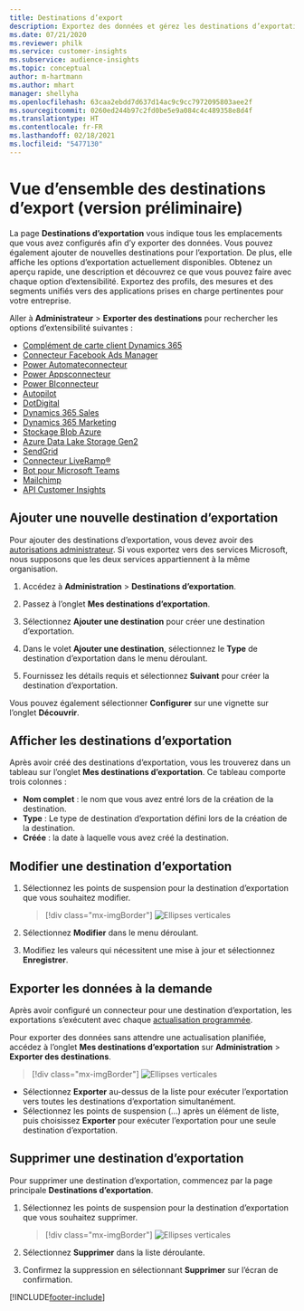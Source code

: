 ```yaml
---
title: Destinations d’export
description: Exportez des données et gérez les destinations d’exportation.
ms.date: 07/21/2020
ms.reviewer: philk
ms.service: customer-insights
ms.subservice: audience-insights
ms.topic: conceptual
author: m-hartmann
ms.author: mhart
manager: shellyha
ms.openlocfilehash: 63caa2ebdd7d637d14ac9c9cc7972095803aee2f
ms.sourcegitcommit: 0260ed244b97c2fd0be5e9a084c4c489358e8d4f
ms.translationtype: HT
ms.contentlocale: fr-FR
ms.lasthandoff: 02/18/2021
ms.locfileid: "5477130"
---
```

# <a name="export-destinations-preview-overview"></a>Vue d’ensemble des destinations d’export (version préliminaire)

La page **Destinations d’exportation** vous indique tous les emplacements que vous avez configurés afin d’y exporter des données. Vous pouvez également ajouter de nouvelles destinations pour l’exportation. De plus, elle affiche les options d’exportation actuellement disponibles. Obtenez un aperçu rapide, une description et découvrez ce que vous pouvez faire avec chaque option d’extensibilité. Exportez des profils, des mesures et des segments unifiés vers des applications prises en charge pertinentes pour votre entreprise.

Aller à **Administrateur** > **Exporter des destinations** pour rechercher les options d’extensibilité suivantes :

- [Complément de carte client Dynamics 365](customer-card-add-in.md)
- [Connecteur Facebook Ads Manager](export-facebook.md)
- [Power Automateconnecteur](export-power-automate.md)
- [Power Appsconnecteur](export-power-apps.md)
- [Power BIconnecteur](export-power-bi.md)
- [Autopilot](export-autopilot.md)
- [DotDigital](export-dotdigital.md)
- [Dynamics 365 Sales](export-dynamics365-sales.md)
- [Dynamics 365 Marketing](export-dynamics365-marketing.md)
- [Stockage Blob Azure](export-azure-blob-storage.md)
- [Azure Data Lake Storage Gen2](export-azure-data-lake-storage-gen2.md)
- [SendGrid](export-sendgrid.md)
- [Connecteur LiveRamp&reg;](export-liveramp.md)
- [Bot pour Microsoft Teams](export-teams-bot.md)
- [Mailchimp](export-mailchimp.md)
- [API Customer Insights](apis.md)

## <a name="add-a-new-export-destination"></a>Ajouter une nouvelle destination d’exportation

Pour ajouter des destinations d’exportation, vous devez avoir des [autorisations administrateur](permissions.md). Si vous exportez vers des services Microsoft, nous supposons que les deux services appartiennent à la même organisation.

1. Accédez à **Administration** > **Destinations d’exportation**.

1. Passez à l’onglet **Mes destinations d’exportation**.

1. Sélectionnez **Ajouter une destination** pour créer une destination d’exportation.

1. Dans le volet **Ajouter une destination**, sélectionnez le **Type** de destination d’exportation dans le menu déroulant.

1. Fournissez les détails requis et sélectionnez **Suivant** pour créer la destination d’exportation.

Vous pouvez également sélectionner **Configurer** sur une vignette sur l’onglet **Découvrir**.

## <a name="view-export-destinations"></a>Afficher les destinations d’exportation

Après avoir créé des destinations d’exportation, vous les trouverez dans un tableau sur l’onglet **Mes destinations d’exportation**. Ce tableau comporte trois colonnes :

- **Nom complet** : le nom que vous avez entré lors de la création de la destination.
- **Type** : Le type de destination d’exportation défini lors de la création de la destination.
- **Créée** : la date à laquelle vous avez créé la destination.

## <a name="edit-an-export-destination"></a>Modifier une destination d’exportation

1. Sélectionnez les points de suspension pour la destination d’exportation que vous souhaitez modifier.

   > [!div class="mx-imgBorder"]
   > ![Ellipses verticales](media/export-destinations-page-ellipsis.png "Ellipses verticales")

1. Sélectionnez **Modifier** dans le menu déroulant.

1. Modifiez les valeurs qui nécessitent une mise à jour et sélectionnez **Enregistrer**.

## <a name="export-data-on-demand"></a>Exporter les données à la demande

Après avoir configuré un connecteur pour une destination d’exportation, les exportations s’exécutent avec chaque [actualisation programmée](system.md#schedule-tab).

Pour exporter des données sans attendre une actualisation planifiée, accédez à l’onglet **Mes destinations d’exportation** sur **Administration** > **Exporter des destinations**.

> [!div class="mx-imgBorder"]
> ![Ellipses verticales](media/export-destinations-page-ellipsis.png "Ellipses verticales")

- Sélectionnez **Exporter** au-dessus de la liste pour exécuter l’exportation vers toutes les destinations d’exportation simultanément.
- Sélectionnez les points de suspension (…) après un élément de liste, puis choisissez **Exporter** pour exécuter l’exportation pour une seule destination d’exportation.

## <a name="remove-an-export-destination"></a>Supprimer une destination d’exportation

Pour supprimer une destination d’exportation, commencez par la page principale **Destinations d’exportation**.

1. Sélectionnez les points de suspension pour la destination d’exportation que vous souhaitez supprimer.

   > [!div class="mx-imgBorder"]
   > ![Ellipses verticales](media/export-destinations-page-ellipsis.png "Ellipses verticales")

2. Sélectionnez **Supprimer** dans la liste déroulante.

3. Confirmez la suppression en sélectionnant **Supprimer** sur l’écran de confirmation.


[!INCLUDE[footer-include](../includes/footer-banner.md)]